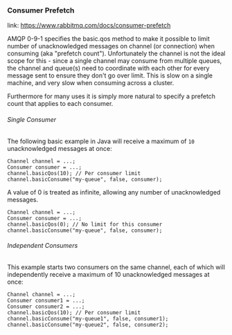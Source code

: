 ### Consumer Prefetch

link: https://www.rabbitmq.com/docs/consumer-prefetch

AMQP 0-9-1 specifies the basic.qos method to make it possible to limit number of unacknowledged messages on channel
(or connection) when consuming (aka "prefetch count").
Unfortunately the channel is not the ideal scope for this - since a single channel may consume from multiple queues,
the channel and queue(s) need to coordinate with each other for every message sent to ensure they don't go over limit.
This is slow on a single machine, and very slow when consuming across a cluster.

Furthermore for many uses it is simply more natural to specify a prefetch count that applies to each consumer.

###### Single Consumer

The following basic example in Java will receive
a maximum of `10` unacknowledged messages at once:

```
Channel channel = ...;
Consumer consumer = ...;
channel.basicQos(10); // Per consumer limit
channel.basicConsume("my-queue", false, consumer);
```

A value of 0 is treated as infinite,
allowing any number of unacknowledged messages.

```
Channel channel = ...;
Consumer consumer = ...;
channel.basicQos(0); // No limit for this consumer
channel.basicConsume("my-queue", false, consumer);
```

###### Independent Consumers

This example starts two consumers on the same channel,
each of which will independently receive a maximum of 10
unacknowledged messages at once:

```
Channel channel = ...;
Consumer consumer1 = ...;
Consumer consumer2 = ...;
channel.basicQos(10); // Per consumer limit
channel.basicConsume("my-queue1", false, consumer1);
channel.basicConsume("my-queue2", false, consumer2);
```